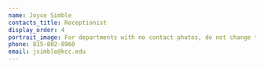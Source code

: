 ```yaml
---
name: Joyce Simble
contacts_title: Receptionist
display_order: 4
portrait_image: For departments with no contact photos, do not change this field.
phone: 815-802-8960
email: jsimble@kcc.edu
---
```

